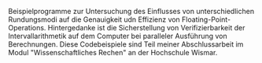 Beispielprogramme zur Untersuchung des Einflusses von unterschiedlichen Rundungsmodi auf die Genauigkeit udn Effizienz von Floating-Point-Operations.
Hintergedanke ist die Sicherstellung von Verifizierbarkeit der Intervallarithmetik auf dem Computer bei paralleler Ausführung von Berechnungen.
Diese Codebeispiele sind Teil meiner Abschlussarbeit im Modul "Wissenschaftliches Rechen" an der Hochschule Wismar.
